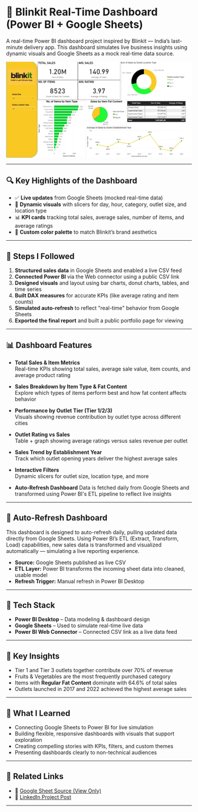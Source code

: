 # 🚀 Blinkit Real-Time Dashboard (Power BI + Google Sheets)

A real-time Power BI dashboard project inspired by Blinkit — India’s last-minute delivery app. This dashboard simulates live business insights using dynamic visuals and Google Sheets as a mock real-time data source.

![Blinkit Dashboard Preview](./blinkit-dashboard-preview.png)

---

## 🔍 Key Highlights of the Dashboard

- ✅ **Live updates** from Google Sheets (mocked real-time data)
- 🎯 **Dynamic visuals** with slicers for day, hour, category, outlet size, and location type
- 📊 **KPI cards** tracking total sales, average sales, number of items, and average ratings
- 🎨 **Custom color palette** to match Blinkit’s brand aesthetics

---

## 🔧 Steps I Followed

1. **Structured sales data** in Google Sheets and enabled a live CSV feed
2. **Connected Power BI** via the Web connector using a public CSV link
3. **Designed visuals** and layout using bar charts, donut charts, tables, and time series
4. **Built DAX measures** for accurate KPIs (like average rating and item counts)
5. **Simulated auto-refresh** to reflect "real-time" behavior from Google Sheets
6. **Exported the final report** and built a public portfolio page for viewing

---

## 📊 Dashboard Features

- **Total Sales & Item Metrics**  
  Real-time KPIs showing total sales, average sale value, item counts, and average product rating

- **Sales Breakdown by Item Type & Fat Content**  
  Explore which types of items perform best and how fat content affects behavior

- **Performance by Outlet Tier (Tier 1/2/3)**  
  Visuals showing revenue contribution by outlet type across different cities

- **Outlet Rating vs Sales**  
  Table + graph showing average ratings versus sales revenue per outlet

- **Sales Trend by Establishment Year**  
  Track which outlet opening years deliver the highest average sales

- **Interactive Filters**  
  Dynamic slicers for outlet size, location type, and more

- **Auto-Refresh Dashboard**
   Data is fetched daily from Google Sheets and transformed using Power BI's ETL pipeline to reflect live insights
  
---

## 🔄 Auto-Refresh Dashboard

This dashboard is designed to auto-refresh daily, pulling updated data directly from Google Sheets. Using Power BI’s ETL (Extract, Transform, Load) capabilities, new sales data is transformed and visualized automatically — simulating a live reporting experience.

- **Source:** Google Sheets published as live CSV
- **ETL Layer:** Power BI transforms the incoming sheet data into cleaned, usable model
- **Refresh Trigger:** Manual refresh in Power BI Desktop 

---

## 🔧 Tech Stack

- **Power BI Desktop** – Data modeling & dashboard design
- **Google Sheets** – Used to simulate real-time live data
- **Power BI Web Connector** – Connected CSV link as a live data feed

---

## 📌 Key Insights

- Tier 1 and Tier 3 outlets together contribute over 70% of revenue
- Fruits & Vegetables are the most frequently purchased category
- Items with **Regular Fat Content** dominate with 64.6% of total sales
- Outlets launched in 2017 and 2022 achieved the highest average sales

---

## 🧠 What I Learned

- Connecting Google Sheets to Power BI for live simulation
- Building flexible, responsive dashboards with visuals that support exploration
- Creating compelling stories with KPIs, filters, and custom themes
- Presenting dashboards clearly to non-technical audiences

---

## 🔗 Related Links

- 📌 [Google Sheet Source (View Only)](https://docs.google.com/spreadsheets/d/1A6u2E2ezaduOi0ALr2BFBzxVtkJrGkVEjZJuxaZxTZY/edit?usp=sharing)
- 📘 [LinkedIn Project Post](https://www.linkedin.com/posts/yukti-garg-8397b4218_powerbi-dataanalytics-blinkit-activity-7354722000776450048-mhQT?utm_source=share&utm_medium=member_desktop&rcm=ACoAADbvbq0BuWuZY59wYVaOQNE_dzsBWSy4ksE)

---


